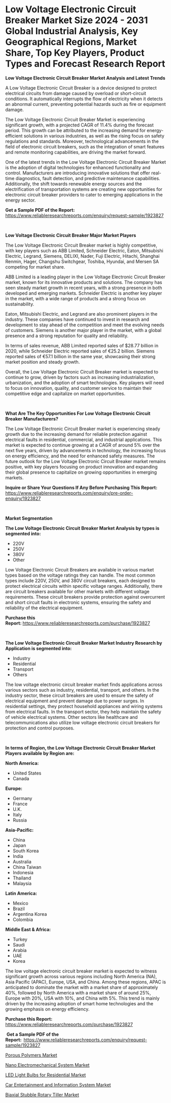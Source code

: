 <p><h1>Low Voltage Electronic Circuit Breaker Market Size 2024 - 2031 Global Industrial Analysis, Key Geographical Regions, Market Share, Top Key Players, Product Types and Forecast Research Report</h1></p><p><strong>Low Voltage Electronic Circuit Breaker Market Analysis and Latest Trends</strong></p>
<p><p>A Low Voltage Electronic Circuit Breaker is a device designed to protect electrical circuits from damage caused by overload or short-circuit conditions. It automatically interrupts the flow of electricity when it detects an abnormal current, preventing potential hazards such as fire or equipment damage.</p><p>The Low Voltage Electronic Circuit Breaker Market is experiencing significant growth, with a projected CAGR of 11.4% during the forecast period. This growth can be attributed to the increasing demand for energy-efficient solutions in various industries, as well as the rising focus on safety regulations and standards. Moreover, technological advancements in the field of electronic circuit breakers, such as the integration of smart features and remote monitoring capabilities, are driving the market forward.</p><p>One of the latest trends in the Low Voltage Electronic Circuit Breaker Market is the adoption of digital technologies for enhanced functionality and control. Manufacturers are introducing innovative solutions that offer real-time diagnostics, fault detection, and predictive maintenance capabilities. Additionally, the shift towards renewable energy sources and the electrification of transportation systems are creating new opportunities for electronic circuit breaker providers to cater to emerging applications in the energy sector.</p></p>
<p><strong>Get a Sample PDF of the Report:&nbsp;</strong> <a href="https://www.reliableresearchreports.com/enquiry/request-sample/1923827">https://www.reliableresearchreports.com/enquiry/request-sample/1923827</a></p>
<p>&nbsp;</p>
<p><strong>Low Voltage Electronic Circuit Breaker Major Market Players</strong></p>
<p><p>The Low Voltage Electronic Circuit Breaker market is highly competitive, with key players such as ABB Limited, Schneider Electric, Eaton, Mitsubishi Electric, Legrand, Siemens, DELIXI, Nader, Fuji Electric, Hitachi, Shanghai Renmin, Hager, Changshu Switchgear, Toshiba, Hyundai, and Mersen SA competing for market share.</p><p>ABB Limited is a leading player in the Low Voltage Electronic Circuit Breaker market, known for its innovative products and solutions. The company has seen steady market growth in recent years, with a strong presence in both developed and emerging markets. Schneider Electric is another key player in the market, with a wide range of products and a strong focus on sustainability.</p><p>Eaton, Mitsubishi Electric, and Legrand are also prominent players in the industry. These companies have continued to invest in research and development to stay ahead of the competition and meet the evolving needs of customers. Siemens is another major player in the market, with a global presence and a strong reputation for quality and reliability.</p><p>In terms of sales revenue, ABB Limited reported sales of $28.77 billion in 2020, while Schneider Electric reported sales of €25.2 billion. Siemens reported sales of €57.1 billion in the same year, showcasing their strong market position and steady growth.</p><p>Overall, the Low Voltage Electronic Circuit Breaker market is expected to continue to grow, driven by factors such as increasing industrialization, urbanization, and the adoption of smart technologies. Key players will need to focus on innovation, quality, and customer service to maintain their competitive edge and capitalize on market opportunities.</p></p>
<p>&nbsp;</p>
<p><strong>What Are The Key Opportunities For Low Voltage Electronic Circuit Breaker Manufacturers?</strong></p>
<p><p>The Low Voltage Electronic Circuit Breaker market is experiencing steady growth due to the increasing demand for reliable protection against electrical faults in residential, commercial, and industrial applications. This market is expected to continue growing at a CAGR of around 5% over the next five years, driven by advancements in technology, the increasing focus on energy efficiency, and the need for enhanced safety measures. The future outlook for the Low Voltage Electronic Circuit Breaker market remains positive, with key players focusing on product innovation and expanding their global presence to capitalize on growing opportunities in emerging markets.</p></p>
<p><strong>Inquire or Share Your Questions If Any Before Purchasing This Report:</strong> <a href="https://www.reliableresearchreports.com/enquiry/pre-order-enquiry/1923827">https://www.reliableresearchreports.com/enquiry/pre-order-enquiry/1923827</a></p>
<p>&nbsp;</p>
<p><strong>Market Segmentation</strong></p>
<p><strong>The Low Voltage Electronic Circuit Breaker Market Analysis by types is segmented into:</strong></p>
<p><ul><li>220V</li><li>250V</li><li>380V</li><li>Other</li></ul></p>
<p><p>Low Voltage Electronic Circuit Breakers are available in various market types based on the voltage ratings they can handle. The most common types include 220V, 250V, and 380V circuit breakers, each designed to protect electrical circuits within specific voltage ranges. Additionally, there are circuit breakers available for other markets with different voltage requirements. These circuit breakers provide protection against overcurrent and short circuit faults in electronic systems, ensuring the safety and reliability of the electrical equipment.</p></p>
<p><strong>Purchase this Report:&nbsp;</strong><a href="https://www.reliableresearchreports.com/purchase/1923827">https://www.reliableresearchreports.com/purchase/1923827</a></p>
<p>&nbsp;</p>
<p><strong>The Low Voltage Electronic Circuit Breaker Market Industry Research by Application is segmented into:</strong></p>
<p><ul><li>Industry</li><li>Residential</li><li>Transport</li><li>Others</li></ul></p>
<p><p>The low voltage electronic circuit breaker market finds applications across various sectors such as industry, residential, transport, and others. In the industry sector, these circuit breakers are used to ensure the safety of electrical equipment and prevent damage due to power surges. In residential settings, they protect household appliances and wiring systems from electrical faults. In the transport sector, they help maintain the safety of vehicle electrical systems. Other sectors like healthcare and telecommunications also utilize low voltage electronic circuit breakers for protection and control purposes.</p></p>
<p>&nbsp;</p>
<p><strong>In terms of Region, the Low Voltage Electronic Circuit Breaker Market Players available by Region are:</strong></p>
<p>
    <p> <strong> North America: </strong>
        <ul>
            <li>United States</li>
            <li>Canada</li>
        </ul>
        </p> 
    <p> <strong> Europe: </strong>
        <ul>
            <li>Germany</li>
            <li>France</li>
            <li>U.K.</li>
            <li>Italy</li>
            <li>Russia</li>
        </ul>
        </p> 
    <p> <strong> Asia-Pacific: </strong>
        <ul>
            <li>China</li>
            <li>Japan</li>
            <li>South Korea</li>
            <li>India</li>
            <li>Australia</li>
            <li>China Taiwan</li>
            <li>Indonesia</li>
            <li>Thailand</li>
            <li>Malaysia</li>
        </ul>
        </p> 
    <p> <strong> Latin America: </strong>
        <ul>
            <li>Mexico</li>
            <li>Brazil</li>
            <li>Argentina Korea</li>
            <li>Colombia</li>
        </ul>
        </p> 
    <p> <strong> Middle East & Africa: </strong>
        <ul>
            <li>Turkey</li>
            <li>Saudi</li>
            <li>Arabia</li>
            <li>UAE</li>
            <li>Korea</li>
        </ul>
    </p>
    </p>
<p><p>The low voltage electronic circuit breaker market is expected to witness significant growth across various regions including North America (NA), Asia Pacific (APAC), Europe, USA, and China. Among these regions, APAC is anticipated to dominate the market with a market share of approximately 40%, followed by North America with a market share of around 25%, Europe with 20%, USA with 10%, and China with 5%. This trend is mainly driven by the increasing adoption of smart home technologies and the growing emphasis on energy efficiency.</p></p>
<p><strong>Purchase this Report: </strong><a href="https://www.reliableresearchreports.com/purchase/1923827">https://www.reliableresearchreports.com/purchase/1923827</a></p>
<p>&nbsp;<strong>Get a Sample PDF of the Report:&nbsp;&nbsp;</strong><a href="https://www.reliableresearchreports.com/enquiry/request-sample/1923827">https://www.reliableresearchreports.com/enquiry/request-sample/1923827</a></p>
<p><strong></strong></p>
<p><p><a href="https://view.publitas.com/reportprime-1/porous-polymers-market-research-report-forecasted-for-period-from-2024-2031-by-market-type-market-application-and-region/">Porous Polymers Market</a></p><p><a href="https://github.com/angelajermaine/Market-Research-Report-List-2/blob/main/nano-electromechanical-system-market.md">Nano Electromechanical System Market</a></p><p><a href="https://nifty-kite-d51.notion.site/LED-Light-Bulbs-for-Residential-Market-Size-Share-Trends-Analysis-Report-By-Application-Regional-29463e1c8b444a9aac8547f2c8a872ef">LED Light Bulbs for Residential Market</a></p><p><a href="https://github.com/beatblasta/Market-Research-Report-List-2/blob/main/car-entertainment-and-information-system-market.md">Car Entertainment and Information System Market</a></p><p><a href="https://ivy-potential-64b.notion.site/Biaxial-Stubble-Rotary-Tiller-Market-Research-Report-Provides-Critical-Insights-that-can-help-Shape--1e78a16d5c1d4210a1e4ec9fb133b814">Biaxial Stubble Rotary Tiller Market</a></p></p>